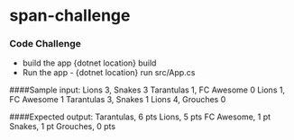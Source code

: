 # span-challenge
### Code Challenge
- build the app {dotnet location} build
- Run the app - {dotnet location} run src/App.cs

####Sample input:
Lions 3, Snakes 3
Tarantulas 1, FC Awesome 0
Lions 1, FC Awesome 1
Tarantulas 3, Snakes 1
Lions 4, Grouches 0

####Expected output:
Tarantulas, 6 pts
Lions, 5 pts
FC Awesome, 1 pt
Snakes, 1 pt
Grouches, 0 pts